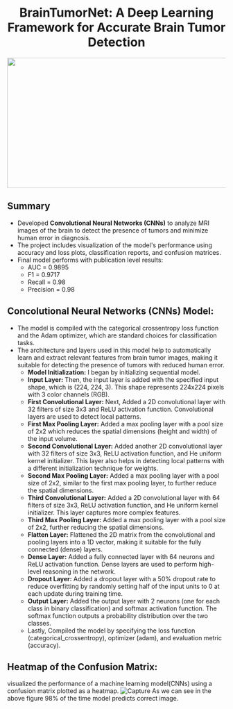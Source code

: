 <h1 align="center">BrainTumorNet: A Deep Learning Framework for Accurate Brain Tumor Detection </h1>
<p align = "center" style = "border-radius: 10px;"><img src="https://github.com/user-attachments/assets/72d4e560-7460-4414-b18d-c4ba406a4072" width = "700px" height="300px"></p>

## Summary 
- Developed **Convolutional Neural Networks (CNNs)** to analyze MRI images of the brain to detect the presence of tumors and minimize human error in diagnosis. 
- The project includes visualization of the model's performance using accuracy and loss plots, classification reports, and confusion matrices. 
- Final model performs with publication level results:
  - AUC = 0.9895
  - F1 = 0.9717
  - Recall = 0.98
  - Precision = 0.98
 
## Concolutional Neural Networks (CNNs) Model:
- The model is compiled with the categorical crossentropy loss function and the Adam optimizer, which are standard choices for classification tasks. 
- The architecture and layers used in this model help to automatically learn and extract relevant features from brain tumor images, making it suitable for detecting the presence of tumors with reduced human error.
  - **Model Initialization:** I began by initializing sequential model.
  - **Input Layer:** Then, the input layer is added with the specified input shape, which is (224, 224, 3). This shape represents 224x224 pixels with 3 color channels (RGB).
  - **First Convolutional Layer:** Next, Added a 2D convolutional layer with 32 filters of size 3x3 and ReLU activation function. Convolutional layers are used to detect local patterns.
  - **First Max Pooling Layer:** Added a max pooling layer with a pool size of 2x2 which reduces the spatial dimensions (height and width) of the input volume.
  - **Second Convolutional Layer:** Added another 2D convolutional layer with 32 filters of size 3x3, ReLU activation function, and He uniform kernel initializer. This layer also helps in detecting local patterns with a different initialization technique for weights.
  - **Second Max Pooling Layer:** Added a max pooling layer with a pool size of 2x2, similar to the first max pooling layer, to further reduce the spatial dimensions.
  - **Third Convolutional Layer:** Added a 2D convolutional layer with 64 filters of size 3x3, ReLU activation function, and He uniform kernel initializer. This layer captures more complex features.
  - **Third Max Pooling Layer:** Added a max pooling layer with a pool size of 2x2, further reducing the spatial dimensions.
  - **Flatten Layer:** Flattened the 2D matrix from the convolutional and pooling layers into a 1D vector, making it suitable for the fully connected (dense) layers.
  - **Dense Layer:** Added a fully connected layer with 64 neurons and ReLU activation function. Dense layers are used to perform high-level reasoning in the network.
  - **Dropout Layer:** Added a dropout layer with a 50% dropout rate to reduce overfitting by randomly setting half of the input units to 0 at each update during training time.
  - **Output Layer:** Added the output layer with 2 neurons (one for each class in binary classification) and softmax activation function. The softmax function outputs a probability distribution over the two classes.
  - Lastly, Compiled the model by specifying the loss function (categorical_crossentropy), optimizer (adam), and evaluation metric (accuracy).  

## Heatmap of the Confusion Matrix: 
visualized the performance of a machine learning model(CNNs) using a confusion matrix plotted as a heatmap. 
![Capture](https://github.com/user-attachments/assets/aa633b1a-d034-4086-8c47-6435350c832e)
As we can see in the above figure 98% of the time model predicts correct image.


